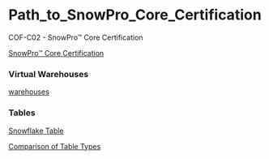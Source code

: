 # Path_to_SnowPro_Core_Certification
COF-C02 - SnowPro™ Core Certification


[SnowPro™ Core Certification](https://learn.snowflake.com/courses/course-v1:snowflake+CERT-SPC-GUIDE+B/about)

### Virtual Warehouses
[warehouses](https://docs.snowflake.com/user-guide/warehouses)

### Tables
[Snowflake Table](https://docs.snowflake.com/en/user-guide/tables-micro-partitions)

[Comparison of Table Types](https://docs.snowflake.com/en/user-guide/tables-temp-transient#comparison-of-table-types)
